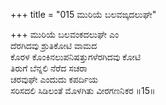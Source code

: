 +++
title = "015 ಮುರಿಯೆ ಬಲವಙ್ಕದಲುಘೇ"

+++
ಮುರಿಯೆ ಬಲವಂಕದಲುಘೇ ಎಂ  
ದೆರಗಿದವು ಶ್ರುತಿಕೋಟಿ ವಾಮದ  
ಕೊರಳ ಕೊಂಕಿನಲುಪನಿಷತ್ತುಗಳೆರಗಿದವು ಕೋಟಿ  
ತಿರುಗೆ ಬೆನ್ನಲಿ ನೆರೆದ ಸಚರಾ  
ಚರವುಘೇ ಎಂದುದು ಕಪರ್ದಿಯ  
ಸರಿಸದಲಿ ಸಿಡಿಲಂತೆ ಮೊಳಗಿತು ವೀರಗಣನಿಕರ     ॥15॥